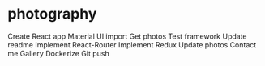 # photography


<!-- TODO -->

Create React app 
Material UI import
Get photos
Test framework
Update readme
Implement React-Router
Implement Redux
Update photos
Contact me
Gallery
Dockerize
Git push